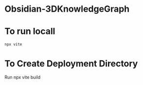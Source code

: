 # Obsidian-3DKnowledgeGraph

# To run locall
```
npx vite
```

# To Create Deployment Directory
Run npx vite build